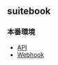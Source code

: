 ## suitebook

### 本番環境

* [API](https://squeeze-inc.github.io/docs/suitebook.io/api/)
* [Webhook](https://squeeze-inc.github.io/docs/suitebook.io/webhook/)
